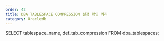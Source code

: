 ```yaml
---
order: 42
title: DBA TABLESPACE COMPRESSION 설정 확인 쿼리
category: Oracledb
---
```


SELECT tablespace_name, def_tab_compression
FROM dba_tablespaces;
